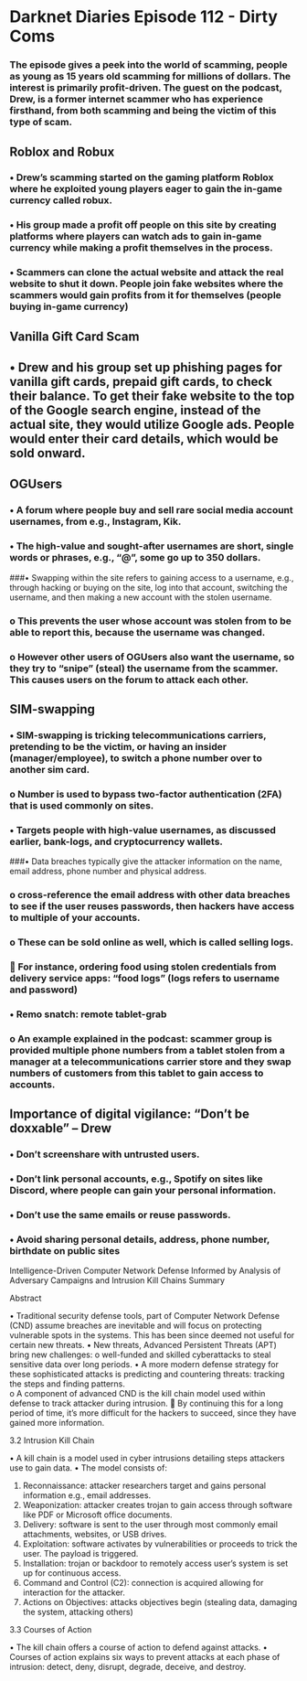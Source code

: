 # Darknet Diaries Episode 112 - Dirty Coms
### The episode gives a peek into the world of scamming, people as young as 15 years old scamming for millions of dollars. The interest is primarily profit-driven. The guest on the podcast, Drew, is a former internet scammer who has experience firsthand, from both scamming and being the victim of this type of scam. 

## Roblox and Robux
### •	Drew’s scamming started on the gaming platform Roblox where he exploited young players eager to gain the in-game currency called robux.
### •	His group made a profit off people on this site by creating platforms where players can watch ads to gain in-game currency while making a profit themselves in the process.
### •	Scammers can clone the actual website and attack the real website to shut it down. People join fake websites where the scammers would gain profits from it for themselves (people buying in-game currency)

## Vanilla Gift Card Scam
## •	Drew and his group set up phishing pages for vanilla gift cards, prepaid gift cards, to check their balance. To get their fake website to the top of the Google search engine, instead of the actual site, they would utilize Google ads. People would enter their card details, which would be sold onward. 

## OGUsers
### •	A forum where people buy and sell rare social media account usernames, from e.g., Instagram, Kik. 
### •	The high-value and sought-after usernames are short, single words or phrases, e.g., “@”, some go up to 350 dollars. 
###•	Swapping within the site refers to gaining access to a username, e.g., through hacking or buying on the site, log into that account, switching the username, and then making a new account with the stolen username. 
### o	This prevents the user whose account was stolen from to be able to report this, because the username was changed. 
### o	However other users of OGUsers also want the username, so they try to “snipe” (steal) the username from the scammer. This causes users on the forum to attack each other.

## SIM-swapping
### •	SIM-swapping is tricking telecommunications carriers, pretending to be the victim, or having an insider (manager/employee), to switch a phone number over to another sim card. 
### o	Number is used to bypass two-factor authentication (2FA) that is used commonly on sites. 
### •	Targets people with high-value usernames, as discussed earlier, bank-logs, and cryptocurrency wallets.
###•	Data breaches typically give the attacker information on the name, email address, phone number and physical address. 
### o	cross-reference the email address with other data breaches to see if the user reuses passwords, then hackers have access to multiple of your accounts.
### o	These can be sold online as well, which is called selling logs. 
### 	For instance, ordering food using stolen credentials from delivery service apps: “food logs” (logs refers to username and password)
### •	Remo snatch: remote tablet-grab
### o	An example explained in the podcast: scammer group is provided multiple phone numbers from a tablet stolen from a manager at a telecommunications carrier store and they swap numbers of customers from this tablet to gain access to accounts.

## Importance of digital vigilance: “Don’t be doxxable” – Drew
### •	Don’t screenshare with untrusted users.
### •	Don’t link personal accounts, e.g., Spotify on sites like Discord, where people can gain your personal information.
### •	Don’t use the same emails or reuse passwords.
### •	Avoid sharing personal details, address, phone number, birthdate on public sites






Intelligence-Driven Computer Network Defense Informed by Analysis of Adversary Campaigns and Intrusion Kill Chains Summary

Abstract

•	Traditional security defense tools, part of Computer Network Defense (CND) assume breaches are inevitable and will focus on protecting vulnerable spots in the systems. This has been since deemed not useful for certain new threats.
•	New threats, Advanced Persistent Threats (APT) bring new challenges:
o	well-funded and skilled cyberattacks to steal sensitive data over long periods.
•	A more modern defense strategy for these sophisticated attacks is predicting and countering threats: tracking the steps and finding patterns.  
o	A component of advanced CND is the kill chain model used within defense to track attacker during intrusion. 
	By continuing this for a long period of time, it’s more difficult for the hackers to succeed, since they have gained more information. 

  
3.2 Intrusion Kill Chain

•	A kill chain is a model used in cyber intrusions detailing steps attackers use to gain data.
•	The model consists of:
1.	Reconnaissance: attacker researchers target and gains personal information e.g., email addresses.
2.	Weaponization: attacker creates trojan to gain access through software like PDF or Microsoft office documents. 
3.	Delivery: software is sent to the user through most commonly email attachments, websites, or USB drives.
4.	Exploitation: software activates by vulnerabilities or proceeds to trick the user. The payload is triggered. 
5.	Installation: trojan or backdoor to remotely access user’s system is set up for continuous access.
6.	Command and Control (C2): connection is acquired allowing for interaction for the attacker. 
7.	Actions on Objectives: attacks objectives begin (stealing data, damaging the system, attacking others) 

3.3 Courses of Action

•	The kill chain offers a course of action to defend against attacks.
•	Courses of action explains six ways to prevent attacks at each phase of intrusion: detect, deny, disrupt, degrade, deceive, and destroy. 

